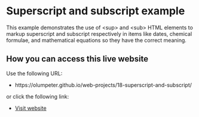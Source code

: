 # Superscript and subscript example

This example demonstrates the use of &lt;sup&gt; and &lt;sub&gt; HTML elements to 
markup superscript and subscript respectively in items like dates, chemical formulae, 
and mathematical equations so they have the correct meaning.

## How you can access this live website
<p>Use the following URL:</p>
<ul>
  <li>https://olumpeter.github.io/web-projects/18-superscript-and-subscript/</li>
</ul>
<p>or click the following link:</p> 
<ul>
  <li><a href="https://olumpeter.github.io/web-projects/18-superscript-and-subscript/">
    Visit website</a></li>
</ul>

